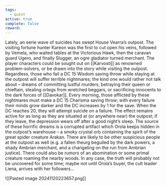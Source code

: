 ```yaml
---
tags:
  - quest
active: true
complete: false
reward:
---
```

Lately, an eerie wave of suicides has swept House Vearra’s outpost. The visiting fortune hunter Kareon was the first to cut open his veins, followed by Vemela, who waited tables at the Victorious Hawk, then the caravan guard Ugero, and finally Slugger, an ogre gladiator turned merchant. The player characters could be sought out on [[Karvosti]] as renowned problem-solvers, or be drawn into the story while visiting the outpost. Regardless, those who fail a DC 15 Wisdom saving throw while staying at the outpost will suffer terrible nightmares; the kind one would rather not talk about – dreams of committing lustful murders, betraying their queen or chieftain, stealing ortegs from wretched beggars, or sacrificing innocents to the dark forces of [[Davokar]]. Every morning, those afflicted by these nightmares must make a DC 15 Charisma saving throw; with every failure their minds grow darker and the DC increases by 1 for the save. When the DC reaches 20, they will attempt suicide on a failure. The effect remains active for as long as they are situated at (or anywhere near) the outpost; if they leave, the depression wears off after a good night’s sleep. The source of these horrific dreams is a corrupted artifact which Orola keeps hidden in the outpost’s warehouse – a smoky crystal orb containing the spirit of the great spider creature Arakan. There are likely to be other suspicious people at the outpost as well (e.g. a fallen theurg beguiled by the dark powers, a shady Ambrian merchant, and a changeling on the run from Ambrian justice). There could also be rumors of an abomination or some primal creature roaming the nearby woods. In any case, the truth will probably not be uncovered for some time; maybe not until Orola’s buyer, the cult leader Liena, arrives with her followers…

![[Pasted image 20241120223657.png]]